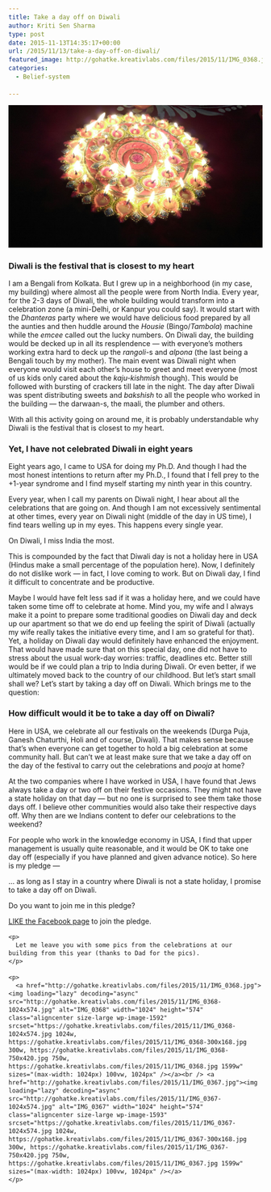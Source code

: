 ```yaml
---
title: Take a day off on Diwali
author: Kriti Sen Sharma
type: post
date: 2015-11-13T14:35:17+00:00
url: /2015/11/13/take-a-day-off-on-diwali/
featured_image: http://gohatke.kreativlabs.com/files/2015/11/IMG_0368.jpg
categories:
  - Belief-system

---
```


![Take a day off on Diwali](https://raw.githubusercontent.com/kritisen/gohatke/main/content/images/2015/11/IMG_0368.jpg)

### Diwali is the festival that is closest to my heart

I am a Bengali from Kolkata. But I grew up in a neighborhood (in my case, my building) where almost all the people were from North India. Every year, for the 2-3 days of Diwali, the whole building would transform into a celebration zone (a mini-Delhi, or Kanpur you could say). It would start with the _Dhanteras_ party where we would have delicious food prepared by all the aunties and then huddle around the _Housie_ (Bingo/_Tambola_) machine while the _emcee_ called out the lucky numbers. On Diwali day, the building would be decked up in all its resplendence &#8212; with everyone&#8217;s mothers working extra hard to deck up the _rangoli_-s and _alpona_ (the last being a Bengali touch by my mother). The main event was Diwali night when everyone would visit each other&#8217;s house to greet and meet everyone (most of us kids only cared about the _kaju-kishmish_ though). This would be followed with bursting of crackers till late in the night. The day after Diwali was spent distributing sweets and _bakshish_ to all the people who worked in the building &#8212; the darwaan-s, the maali, the plumber and others. 

With all this activity going on around me, it is probably understandable why Diwali is the festival that is closest to my heart.

### Yet, I have not celebrated Diwali in eight years

Eight years ago, I came to USA for doing my Ph.D. And though I had the most honest intentions to return after my Ph.D., I found that I fell prey to the +1-year syndrome and I find myself starting my ninth year in this country. 

Every year, when I call my parents on Diwali night, I hear about all the celebrations that are going on. And though I am not excessively sentimental at other times, every year on Diwali night (middle of the day in US time), I find tears welling up in my eyes. This happens every single year. 

<p class="specialquote">
  On Diwali, I miss India the most.
</p>

This is compounded by the fact that Diwali day is not a holiday here in USA (Hindus make a small percentage of the population here). Now, I definitely do not dislike work &#8212; in fact, I love coming to work. But on Diwali day, I find it difficult to concentrate and be productive. 

Maybe I would have felt less sad if it was a holiday here, and we could have taken some time off to celebrate at home. Mind you, my wife and I always make it a point to prepare some traditional goodies on Diwali day and deck up our apartment so that we do end up feeling the spirit of Diwali (actually my wife really takes the initiative every time, and I am so grateful for that). Yet, a holiday on Diwali day would definitely have enhanced the enjoyment. That would have made sure that on this special day, one did not have to stress about the usual work-day worries: traffic, deadlines etc. Better still would be if we could plan a trip to India during Diwali. Or even better, if we ultimately moved back to the country of our childhood. But let&#8217;s start small shall we? Let&#8217;s start by taking a day off on Diwali. Which brings me to the question:

### How difficult would it be to take a day off on Diwali?

Here in USA, we celebrate all our festivals on the weekends (Durga Puja, Ganesh Chaturthi, Holi and of course, Diwali). That makes sense because that&#8217;s when everyone can get together to hold a big celebration at some community hall. But can&#8217;t we at least make sure that we take a day off on the day of the festival to carry out the celebrations and _pooja_ at home?

At the two companies where I have worked in USA, I have found that Jews always take a day or two off on their festive occasions. They might not have a state holiday on that day &#8212; but no one is surprised to see them take those days off. I believe other communities would also take their respective days off. Why then are we Indians content to defer our celebrations to the weekend? 

For people who work in the knowledge economy in USA, I find that upper management is usually quite reasonable, and it would be OK to take one day off (especially if you have planned and given advance notice). So here is my pledge &#8212; 

<div class="post-content-box-yellow">
  &#8230; as long as I stay in a country where Diwali is not a state holiday, I promise to take a day off on Diwali. </p> 
  
  <p class="specialquote">
    Do you want to join me in this pledge?
  </p>
  
  <p>
    <a href="https://www.facebook.com/DiwaliHoliday" target="_blank">LIKE the Facebook page</a> to join the pledge. </div> 
    
    <p>
      Let me leave you with some pics from the celebrations at our building from this year (thanks to Dad for the pics).
    </p>
    
    <p>
      <a href="http://gohatke.kreativlabs.com/files/2015/11/IMG_0368.jpg"><img loading="lazy" decoding="async" src="http://gohatke.kreativlabs.com/files/2015/11/IMG_0368-1024x574.jpg" alt="IMG_0368" width="1024" height="574" class="aligncenter size-large wp-image-1592" srcset="https://gohatke.kreativlabs.com/files/2015/11/IMG_0368-1024x574.jpg 1024w, https://gohatke.kreativlabs.com/files/2015/11/IMG_0368-300x168.jpg 300w, https://gohatke.kreativlabs.com/files/2015/11/IMG_0368-750x420.jpg 750w, https://gohatke.kreativlabs.com/files/2015/11/IMG_0368.jpg 1599w" sizes="(max-width: 1024px) 100vw, 1024px" /></a><br /> <a href="http://gohatke.kreativlabs.com/files/2015/11/IMG_0367.jpg"><img loading="lazy" decoding="async" src="http://gohatke.kreativlabs.com/files/2015/11/IMG_0367-1024x574.jpg" alt="IMG_0367" width="1024" height="574" class="aligncenter size-large wp-image-1593" srcset="https://gohatke.kreativlabs.com/files/2015/11/IMG_0367-1024x574.jpg 1024w, https://gohatke.kreativlabs.com/files/2015/11/IMG_0367-300x168.jpg 300w, https://gohatke.kreativlabs.com/files/2015/11/IMG_0367-750x420.jpg 750w, https://gohatke.kreativlabs.com/files/2015/11/IMG_0367.jpg 1599w" sizes="(max-width: 1024px) 100vw, 1024px" /></a>
    </p>
